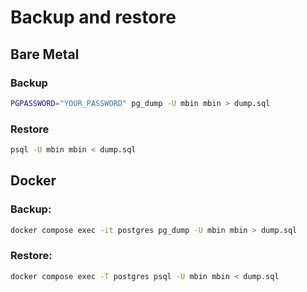 # Backup and restore

## Bare Metal

### Backup

```bash
PGPASSWORD="YOUR_PASSWORD" pg_dump -U mbin mbin > dump.sql
```

### Restore

```bash
psql -U mbin mbin < dump.sql
```

## Docker

### Backup:

```bash
docker compose exec -it postgres pg_dump -U mbin mbin > dump.sql
```

### Restore:

```bash
docker compose exec -T postgres psql -U mbin mbin < dump.sql
```

